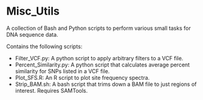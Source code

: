 Misc_Utils
==========

A collection of Bash and Python scripts to perform various small tasks for DNA sequence data.

Contains the following scripts:
- Filter_VCF.py: A python script to apply arbitrary filters to a VCF file.
- Percent_Similarity.py: A python script that calculates average percent similarity for SNPs listed in a VCF file.
- Plot_SFS.R: An R script to plot site frequency spectra.
- Strip_BAM.sh: A bash script that trims down a BAM file to just regions of interest. Requires SAMTools.
